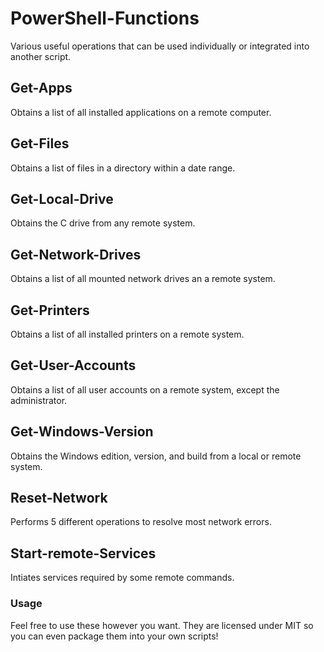 # PowerShell-Functions
Various useful operations that can be used individually or integrated into another script.

## Get-Apps
Obtains a list of all installed applications on a remote computer.

## Get-Files
Obtains a list of files in a directory within a date range.

## Get-Local-Drive
Obtains the C drive from any remote system.

## Get-Network-Drives
Obtains a list of all mounted network drives an a remote system.

## Get-Printers
Obtains a list of all installed printers on a remote system.

## Get-User-Accounts
Obtains a list of all user accounts on a remote system, except the administrator.

## Get-Windows-Version
Obtains the Windows edition, version, and build from a local or remote system.

## Reset-Network
Performs 5 different operations to resolve most network errors.

## Start-remote-Services
Intiates services required by some remote commands.




### Usage
Feel free to use these however you want. They are licensed under MIT so you can even package them into your own scripts!
